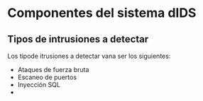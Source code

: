 # Componentes del sistema dIDS
## Tipos de intrusiones a detectar
Los tipode itrusiones a detectar vana  ser los siguientes:
* Ataques de fuerza bruta
* Escaneo de puertos
* Inyección SQL
* 
